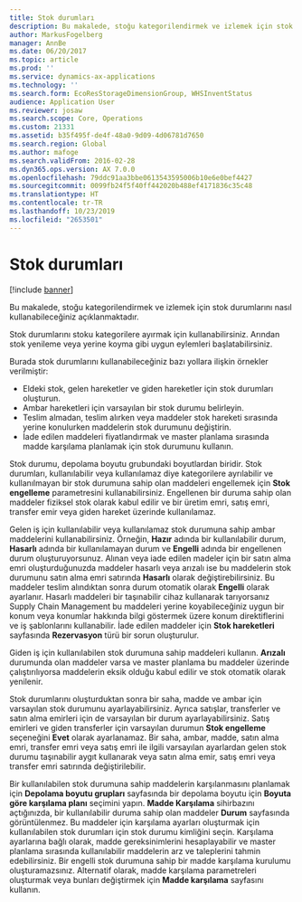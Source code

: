 ```yaml
---
title: Stok durumları
description: Bu makalede, stoğu kategorilendirmek ve izlemek için stok durumlarını nasıl kullanabileceğiniz açıklanmaktadır.
author: MarkusFogelberg
manager: AnnBe
ms.date: 06/20/2017
ms.topic: article
ms.prod: ''
ms.service: dynamics-ax-applications
ms.technology: ''
ms.search.form: EcoResStorageDimensionGroup, WHSInventStatus
audience: Application User
ms.reviewer: josaw
ms.search.scope: Core, Operations
ms.custom: 21331
ms.assetid: b35f495f-de4f-48a0-9d09-4d06781d7650
ms.search.region: Global
ms.author: mafoge
ms.search.validFrom: 2016-02-28
ms.dyn365.ops.version: AX 7.0.0
ms.openlocfilehash: 79ddc91aa3bbe0613543595006b10e6e0bef4427
ms.sourcegitcommit: 0099fb24f5f40ff442020b488ef4171836c35c48
ms.translationtype: HT
ms.contentlocale: tr-TR
ms.lasthandoff: 10/23/2019
ms.locfileid: "2653501"
---
```

# <a name="inventory-statuses"></a>Stok durumları

[!include [banner](../includes/banner.md)]

Bu makalede, stoğu kategorilendirmek ve izlemek için stok durumlarını nasıl kullanabileceğiniz açıklanmaktadır.

Stok durumlarını stoku kategorilere ayırmak için kullanabilirsiniz. Arından stok yenileme veya yerine koyma gibi uygun eylemleri başlatabilirsiniz.

Burada stok durumlarını kullanabileceğiniz bazı yollara ilişkin örnekler verilmiştir:

-   Eldeki stok, gelen hareketler ve giden hareketler için stok durumları oluşturun.
-   Ambar hareketleri için varsayılan bir stok durumu belirleyin.
-   Teslim almadan, teslim alırken veya maddeler stok hareketi sırasında yerine konulurken maddelerin stok durumunu değiştirin.
-   İade edilen maddeleri fiyatlandırmak ve master planlama sırasında madde karşılama planlamak için stok durumunu kullanın.

Stok durumu, depolama boyutu grubundaki boyutlardan biridir. Stok durumları, kullanılabilir veya kullanılamaz diye kategorilere ayrılabilir ve kullanılmayan bir stok durumuna sahip olan maddeleri engellemek için **Stok engelleme** parametresini kullanabilirsiniz. Engellenen bir duruma sahip olan maddeler fiziksel stok olarak kabul edilir ve bir üretim emri, satış emri, transfer emir veya giden hareket üzerinde kullanılamaz.

Gelen iş için kullanılabilir veya kullanılamaz stok durumuna sahip ambar maddelerini kullanabilirsiniz. Örneğin, **Hazır** adında bir kullanılabilir durum, **Hasarlı** adında bir kullanılamayan durum ve **Engelli** adında bir engellenen durum oluşturuyorsunuz. Alınan veya iade edilen madeler için bir satın alma emri oluşturduğunuzda maddeler hasarlı veya arızalı ise bu maddelerin stok durumunu satın alma emri satırında **Hasarlı** olarak değiştirebilirsiniz. Bu maddeler teslim alındıktan sonra durum otomatik olarak **Engelli** olarak ayarlanır. Hasarlı maddeleri bir taşınabilir cihaz kullanarak tarıyorsanız Supply Chain Management bu maddeleri yerine koyabileceğiniz uygun bir konum veya konumlar hakkında bilgi göstermek üzere konum direktiflerini ve iş şablonlarını kullanabilir. İade edilen maddeler için **Stok hareketleri** sayfasında **Rezervasyon** türü bir sorun oluşturulur.

Giden iş için kullanılabilen stok durumuna sahip maddeleri kullanın. **Arızalı** durumunda olan maddeler varsa ve master planlama bu maddeler üzerinde çalıştırılıyorsa maddelerin eksik olduğu kabul edilir ve stok otomatik olarak yenilenir.

Stok durumlarını oluşturduktan sonra bir saha, madde ve ambar için varsayılan stok durumunu ayarlayabilirsiniz. Ayrıca satışlar, transferler ve satın alma emirleri için de varsayılan bir durum ayarlayabilirsiniz. Satış emirleri ve giden transferler için varsayılan durumun **Stok engelleme** seçeneğini **Evet** olarak ayarlanamaz. Bir saha, ambar, madde, satın alma emri, transfer emri veya satış emri ile ilgili varsayılan ayarlardan gelen stok durumu taşınabilir aygıt kullanarak veya satın alma emir, satış emri veya transfer emri satırında değiştirilebilir.

Bir kullanılabilen stok durumuna sahip maddelerin karşılanmasını planlamak için **Depolama boyutu grupları** sayfasında bir depolama boyutu için **Boyuta göre karşılama planı** seçimini yapın. **Madde Karşılama** sihirbazını açtığınızda, bir kullanılabilir duruma sahip olan maddeler **Durum** sayfasında görüntülenmez. Bu maddeler için karşılama ayarları oluşturmak için kullanılabilen stok durumları için stok durumu kimliğini seçin. Karşılama ayarlarına bağlı olarak, madde gereksinimlerini hesaplayabilir ve master planlama sırasında kullanılabilir maddelerin arz ve taleplerini tahmin edebilirsiniz. Bir engelli stok durumuna sahip bir madde karşılama kurulumu oluşturamazsınız. Alternatif olarak, madde karşılama parametreleri oluşturmak veya bunları değiştirmek için **Madde karşılama** sayfasını kullanın.
